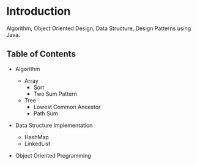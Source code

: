 # Introduction

Algorithm, Object Oriented Design, Data Structure, Design Patterns using Java.

## Table of Contents

- Algorithm
    - Array
        - Sort
        - Two Sum Pattern
    - Tree
        - Lowest Common Ancestor
        - Path Sum
- Data Structure Implementation
    - HashMap
    - LinkedList

- Object Oriented Programming

